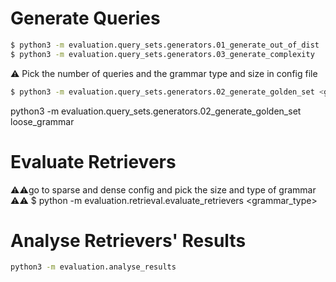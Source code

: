 
# Generate Queries
```bash
$ python3 -m evaluation.query_sets.generators.01_generate_out_of_dist
$ python3 -m evaluation.query_sets.generators.03_generate_complexity
```

⚠️ Pick the number of queries and the grammar type and size in config file
```bash
$ python3 -m evaluation.query_sets.generators.02_generate_golden_set <grammar_type>
```
python3 -m evaluation.query_sets.generators.02_generate_golden_set loose_grammar

# Evaluate Retrievers

⚠️⚠️go to sparse and dense config and pick the size and type of grammar ⚠️⚠️
$ python -m evaluation.retrieval.evaluate_retrievers <grammar_type>

# Analyse Retrievers' Results
```bash
python3 -m evaluation.analyse_results 
```



